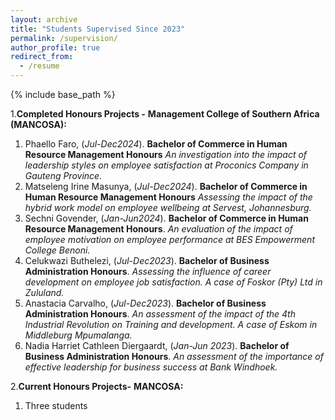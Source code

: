 ```yaml
---
layout: archive
title: "Students Supervised Since 2023"
permalink: /supervision/
author_profile: true
redirect_from:
  - /resume
---
```


{% include base_path %}

1.__Completed Honours Projects -__ **Management College of Southern Africa (MANCOSA):**
1. Phaello Faro, (_Jul-Dec2024_). __Bachelor of Commerce in Human Resource Management Honours__ _An investigation into the impact of leadership styles on employee satisfaction at Proconics Company in Gauteng Province._
1. Matseleng Irine Masunya, (_Jul-Dec2024_). __Bachelor of Commerce in Human Resource Management Honours__ _Assessing the impact of the hybrid work model on employee wellbeing at Servest, Johannesburg._
1. Sechni Govender, (_Jan-Jun2024_). __Bachelor of Commerce in Human Resource Management Honours__. _An evaluation of the impact of employee motivation on employee performance at BES Empowerment College Benoni._
1. Celukwazi Buthelezi, (*Jul-Dec2023*). __Bachelor of Business Administration Honours__. _Assessing the influence of career development on employee job satisfaction. A case of Foskor (Pty) Ltd in Zululand._
1. Anastacia Carvalho, (*Jul-Dec2023*). __Bachelor of Business Administration Honours__. _An assessment of the impact of the 4th Industrial Revolution on Training and development. A case of Eskom in Middleburg Mpumalanga._
1. Nadia Harriet Cathleen Diergaardt, (*Jan-Jun 2023*). __Bachelor of Business Administration Honours__. _An assessment of the importance of effective leadership for business success at Bank Windhoek._

2.__Current Honours Projects-__ **MANCOSA:**
1. Three students
